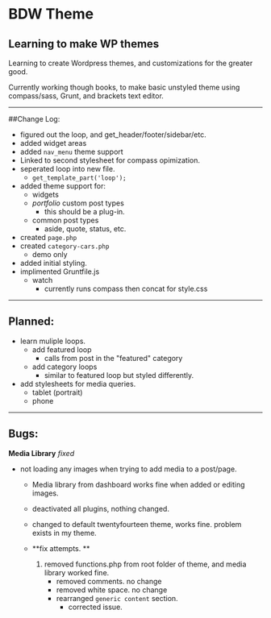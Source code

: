 BDW Theme
===

## Learning to make WP themes

Learning to create Wordpress themes, and customizations for the greater good.

Currently working though books, to make basic unstyled theme using compass/sass, Grunt, and brackets text editor.

------
##Change Log:

- figured out the loop, and get_header/footer/sidebar/etc. 
- added widget areas
- added `nav_menu` theme support
- Linked to second stylesheet for compass opimization. 
- seperated loop into new file. 
	- `get_template_part('loop');`
- added theme support for:
	- widgets
	- *portfolio* custom post types 
		- this should be a plug-in.
	- common post types
		- aside, quote, status, etc.
- created `page.php`
- created `category-cars.php`
	- demo only
- added initial styling. 
- implimented Gruntfile.js
	- watch
		- currently runs compass then concat for style.css

 

--------

## Planned: 

- learn muliple loops. 
	- add featured loop 
		- calls from post in the "featured" category
	- add category loops 
		- similar to featured loop but styled differently. 
- add stylesheets for media queries. 
	- tablet (portrait) 
	- phone


---
## Bugs: 
**Media Library** *fixed*  

- not loading any images when trying to add media to a post/page. 
	- Media library from dashboard works fine when added or editing images. 
	- deactivated all plugins, nothing changed. 
	- changed to default twentyfourteen theme, works fine. problem exists in my theme. 
	- **fix attempts. **

		1. removed functions.php from root folder of theme, and media library worked fine.
			- removed comments. no change
			- removed white space. no change 
			- rearranged `generic content` section. 
				- corrected issue.
